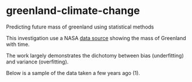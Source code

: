 # greenland-climate-change
Predicting future mass of greenland using statistical methods

This investigation use a NASA [data source](http://climate.nasa.gov/system/internal_resources/details/original/499_GRN_ANT_mass_changes.csv) showing the mass of Greenland with time.

The work largely demonstrates the dichotomy between bias (underfitting) and variance (overfitting).

Below is a sample of the data taken a few years ago (1).
